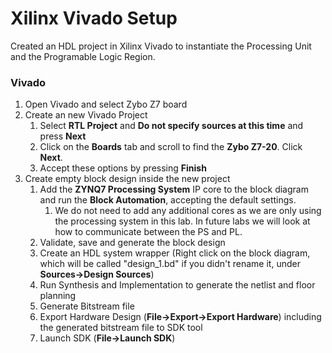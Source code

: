 # Xilinx Vivado Setup

Created an HDL project in Xilinx Vivado to instantiate the Processing Unit and the Programable Logic Region.

### Vivado

1. Open Vivado and select Zybo Z7 board
2. Create an new Vivado Project
   1. Select **RTL Project** and **Do not specify sources at this time** and press **Next**
   2. Click on the **Boards** tab and scroll to find the **Zybo Z7-20**. Click **Next**.
   3. Accept these options by pressing **Finish**
3. Create empty block design inside the new project
   1. Add the **ZYNQ7 Processing System** IP core to the block diagram and run the **Block Automation**, accepting the default settings.
      1. We do not need to add any additional cores as we are only using the processing system in this lab. In future labs we will look at how to communicate between the PS and PL.
   2. Validate, save and generate the block design
   3. Create an HDL system wrapper (Right click on the block diagram, which will be called "design_1.bd" if you didn't rename it, under **Sources->Design Sources**)
   4. Run Synthesis and Implementation to generate the netlist and floor planning
   5. Generate Bitstream file
   6. Export Hardware Design (**File->Export->Export Hardware**) including the generated bitstream file to SDK tool
   7. Launch SDK (**File->Launch SDK**)
